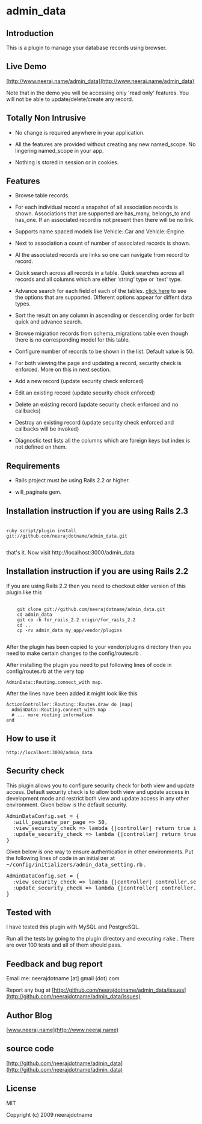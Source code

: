 
# admin_data

## Introduction

This is a plugin to manage your database records using browser. 

## Live Demo

[http://www.neeraj.name/admin_data](http://www.neeraj.name/admin_data)

Note that in the demo you will be accessing only 'read only' features. You will not be
able to update/delete/create any record. 

## Totally Non Intrusive

* No change is required anywhere in your application.

* All the features are provided without creating any new named_scope. No lingering named_scope in your app.

* Nothing is stored in session or in cookies.

## Features

* Browse table records.

* For each individual record a snapshot of all association records is shown. Associations that are supported are has_many, belongs_to and has_one. If an associated record is not present then there will be no link.

* Supports name spaced models like Vehicle::Car and Vehicle::Engine.

* Next to association a count of number of associated records is shown. 

* Al the associated records are links so one can navigate from record to record. 

* Quick search across all records in a table. Quick searches across all records and all columns which are
either 'string' type or 'text' type.

* Advance search for each field of each of the tables. [click here](http://www.neeraj.name/admin_data/advance_search?klass=Article) to see the options that are supported. Different options appear for diffent data types. 

* Sort the result on any column in ascending or descending order for both quick and advance search.

* Browse migration records from schema_migrations table even though there is no corresponding model for this table.

* Configure number of records to be shown in the list. Default value is 50.

* For both viewing the page and updating a record, security check is enforced. More on this in next section.

* Add a new record (update security check enforced)

* Edit an existing record (update security check enforced)

* Delete an existing record (update security check enforced and no callbacks)

* Destroy an existing record (update security check enforced and callbacks will be invoked)

* Diagnostic test lists all the columns which are foreign keys but index is not defined on them.

## Requirements

* Rails project must be using Rails 2.2 or higher.

* will_paginate gem.

## Installation instruction if you are using Rails 2.3

<pre>
   <code>
ruby script/plugin install git://github.com/neerajdotname/admin_data.git
  </code>
</pre>  
	
that's it. Now visit http://localhost:3000/admin_data	
	
## Installation instruction if you are using Rails 2.2

If you are using Rails 2.2 then you need to checkout older version of this plugin like this

<pre>
	<code>
	git clone git://github.com/neerajdotname/admin_data.git
   	cd admin_data
   	git co -b for_rails_2.2 origin/for_rails_2.2
   	cd ..
   	cp -rv admin_data my_app/vendor/plugins 
   </code>
</pre>


After the plugin has been copied to your vendor/plugins directory then you need to make certain
changes to the config/routes.rb .

After installing the plugin you need to put following lines of code in config/routes.rb  at the very top

	AdminData::Routing.connect_with map. 

After the lines have been added it might look like this

	ActionController::Routing::Routes.draw do |map|
	  AdminData::Routing.connect_with map
	  # ... more routing information
	end

## How to use it

	http://localhost:3000/admin_data

## Security check

This plugin allows you to configure security check for both view and update access. Default security
check is to allow both view and update access in development mode and restrict both view and update
access in any other environment. Given below is the default security.

<pre>
AdminDataConfig.set = {
  :will_paginate_per_page => 50,
  :view_security_check => lambda {|controller| return true if Rails.env.development? },
  :update_security_check => lambda {|controller| return true if Rails.env.development? }
}
</pre>


Given below is one way to ensure authentication in other environments. 
Put the following lines of code in an initializer at <tt>~/config/initializers/admin_data_setting.rb</tt> .

<pre>
AdminDataConfig.set = {
  :view_security_check => lambda {|controller| controller.send('logged_in?') },
  :update_security_check => lambda {|controller| controller.send('admin_logged_in?') }
}
</pre>


## Tested with

I have tested this plugin with MySQL and PostgreSQL. 

Run all the tests by going to the plugin directory and executing <tt>rake</tt> . There are over 100 tests and all of them should pass.


## Feedback and bug report

Email me: neerajdotname [at] gmail (dot) com

Report any bug at [http://github.com/neerajdotname/admin_data/issues](http://github.com/neerajdotname/admin_data/issues)

## Author Blog

[www.neeraj.name](http://www.neeraj.name)

## source code

[http://github.com/neerajdotname/admin_data](http://github.com/neerajdotname/admin_data)

## License

MIT

Copyright (c) 2009 neerajdotname

